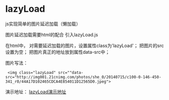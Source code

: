 # lazyLoad
js实现简单的图片延迟加载（懒加载）

图片延迟加载需要html的配合
引入lazyLoad.js

在html中，
对需要延迟加载的图片，设置属性class为'lazyLoad'；
把图片的src设置为空；
把图片真正的地址放到属性data-src中；

图片写法：

     <img class="lazyLoad" src=""data-src="http://img001.21cnimg.com/photos/she_0/20140715/c100-0-146-450-341_r0/44A17D102465CDCA4E854011D12565D0.jpeg">
     
演示地址：
[lazyLoad演示地址][1]


  [1]: https://codepen.io/mjnash/pen/gxOVyo
